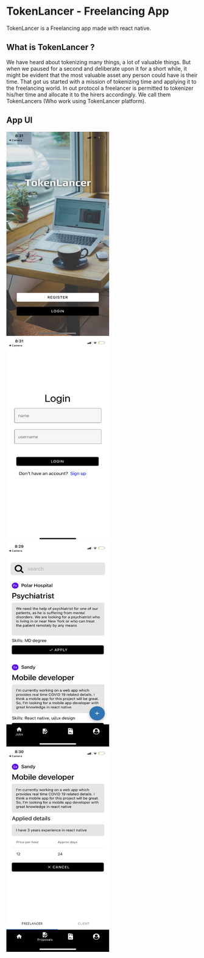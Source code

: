 # TokenLancer - Freelancing App

TokenLancer is a Freelancing app made with react native.

## What is TokenLancer ? 

We have heard about tokenizing many things, a lot of valuable things. But when we paused for a second and deliberate upon it for a short while, it might be evident that the most valuable asset any person could have is their time. That got us started with a mission of tokenizing time and applying it to the freelancing world. In out protocol a freelancer is permitted to tokenizer his/her time and allocate it to the hirers accordingly. We call them TokenLancers (Who work using TokenLancer platform).


## App UI 
<div>
<img src="https://github.com/lightningsandy/TokenLancer/blob/main/assets/ScreenShots/IMG_8335.PNG"  height="535" width="270">  
<img src="https://github.com/lightningsandy/TokenLancer/blob/main/assets/ScreenShots/IMG_8336.PNG"  height="535" width="270">  
<img src="https://github.com/lightningsandy/TokenLancer/blob/main/assets/ScreenShots/IMG_8332.PNG" height="535" width="270"><br>  
<img src="https://github.com/lightningsandy/TokenLancer/blob/main/assets/ScreenShots/IMG_8333.PNG"  height="535" width="270">  
</div><br><br>
